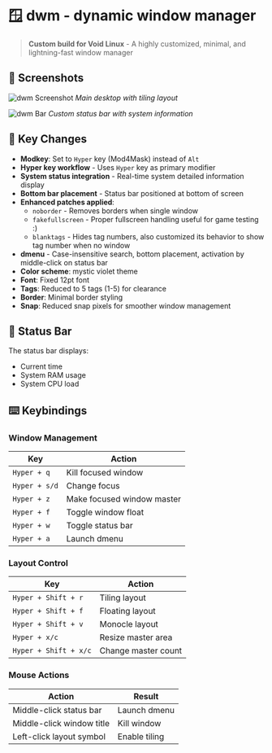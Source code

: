 # 🪟 dwm - dynamic window manager

> **Custom build for Void Linux** - A highly customized, minimal, and lightning-fast window manager

## 📸 Screenshots
![dwm Screenshot](screenshots/desktop.png)
*Main desktop with tiling layout*

![dwm Bar](screenshots/statusbar.png)
*Custom status bar with system information*

## 🎨 Key Changes

- **Modkey**: Set to `Hyper` key (Mod4Mask) instead of `Alt`
- **Hyper key workflow** - Uses `Hyper` key as primary modifier
- **System status integration** - Real-time system detailed information display
- **Bottom bar placement** - Status bar positioned at bottom of screen
- **Enhanced patches applied**:
  - `noborder` - Removes borders when single window
  - `fakefullscreen` - Proper fullscreen handling useful for game testing :)
  - `blanktags` - Hides tag numbers, also customized its behavior to show tag number when no window
- **dmenu** - Case-insensitive search, bottom placement, activation by middle-click on status bar
- **Color scheme**: mystic violet theme
- **Font**: Fixed 12pt font
- **Tags**: Reduced to 5 tags (1-5) for clearance 
- **Border**: Minimal border styling
- **Snap**: Reduced snap pixels for smoother window management

## 🎯 Status Bar

The status bar displays:
- Current time
- System RAM usage
- System CPU load

## ⌨️ Keybindings

### Window Management
| Key | Action |
|-----|--------|
| `Hyper + q` | Kill focused window |
| `Hyper + s/d` | Change focus |
| `Hyper + z` | Make focused window master |
| `Hyper + f` | Toggle window float |
| `Hyper + w` | Toggle status bar |
| `Hyper + a` | Launch dmenu |

### Layout Control
| Key | Action |
|-----|--------|
| `Hyper + Shift + r` | Tiling layout |
| `Hyper + Shift + f` | Floating layout |
| `Hyper + Shift + v` | Monocle layout |
| `Hyper + x/c` | Resize master area |
| `Hyper + Shift + x/c` | Change master count |

### Mouse Actions
| Action | Result |
|--------|--------|
| Middle-click status bar | Launch dmenu |
| Middle-click window title | Kill window |
| Left-click layout symbol | Enable tiling |

